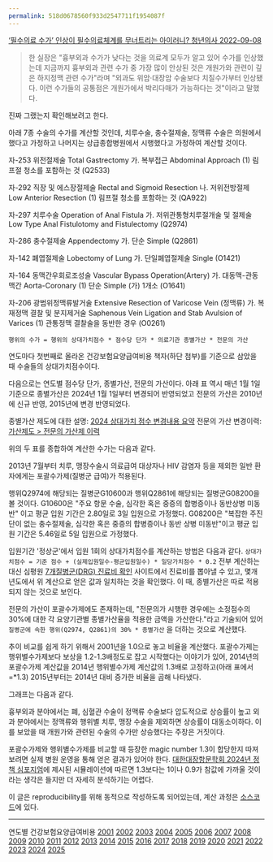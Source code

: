 ```yaml
---
permalink: 518d0678560f933d2547711f1954087f
---
```

[‘필수의료 수가’ 인상이 필수의료체계를 무너트리는 아이러니? 청년의사 2022-09-08](https://www.docdocdoc.co.kr/news/articleView.html?idxno=2026915)

> 한 실장은 "흉부외과 수가가 낮다는 것을 의료계 모두가 알고 있어 수가를 인상했는데 지금까지 흉부외과 관련 수가 중 가장 많이 안상된 것은 개원가와 관련이 깊은 하지정맥 관련 수가"라며 "외과도 위암‧대장암 수술보다 치질수가부터 인상됐다. 이런 수가들의 공통점은 개원가에서 박리다매가 가능하다는 것"이라고 말했다.

진짜 그랬는지 확인해보려고 한다.

아래 7종 수술의 수가를 계산할 것인데, 치루수술, 충수절제술, 정맥류 수술은 의원에서 했다고 가정하고 나머지는 상급종합병원에서 시행했다고 가정하여 계산할 것이다.

자-253 위전절제술 Total Gastrectomy
가. 복부접근 Abdominal Approach
(1) 림프절 청소를 포함하는 것 (Q2533)

자-292 직장 및 에스장절제술 Rectal and Sigmoid Resection
나. 저위전방절제 Low Anterior Resection
(1) 림프절 청소를 포함하는 것 (QA922)

자-297 치루수술 Operation of Anal Fistula
가. 저위관통형치루절개술 및 절제술 Low Type Anal Fistulotomy and Fistulectomy (Q2974)

자-286 충수절제술 Appendectomy
가. 단순 Simple (Q2861)

자-142 폐엽절제술 Lobectomy of Lung
가. 단일폐엽절제술 Single (O1421)

자-164 동맥간우회로조성술 Vascular Bypass Operation(Artery)
가. 대동맥-관동맥간 Aorta-Coronary
(1) 단순 Simple
(가) 1개소 (O1641)

자-206 광범위정맥류발거술 Extensive Resection of Varicose Vein (정맥류)
가. 복재정맥 결찰 및 분지제거술 Saphenous Vein Ligation and Stab Avulsion of Varices
(1) 관통정맥 결찰술을 동반한 경우 (O0261)

`행위의 수가 = 행위의 상대가치점수 * 점수당 단가 * 의료기관 종별가산 * 전문의 가산`

연도마다 첫번째로 올라온 건강보험요양급여비용 책자(하단 첨부)를 기준으로 삼았을 때 수술들의 상대가치점수이다.

<div id="table_scores"></div>

다음으로는 연도별 점수당 단가, 종별가산, 전문의 가산이다.
아래 표 역시 매년 1월 1일 기준으로 종별가산은 2024년 1월 1일부터 변경되어 반영되었고 전문의 가산은 2010년에 신규 반영, 2015년에 변경 반영되었다.

종별가산 제도에 대한 설명: [2024 상대가치 점수 변경내용 요약](https://blog.naver.com/39954/223327125730)
전문의 가산 변경이력: [가산제도 > 전문의 가산제 이력](https://www.hira.or.kr/dummy.do?pgmid=HIRAA020028000000)

<div id="table_constants"></div>


위의 두 표를 종합하여 계산한 수가는 다음과 같다.

<div id="table_ffs_prices"></div>


2013년 7월부터 치루, 맹장수술시 의료급여 대상자나 HIV 감염자 등을 제외한 일반 환자에게는 포괄수가제(질병군 급여)가 적용된다.

행위Q2974에 해당되는 질병군G10600과 행위Q2861에 해당되는 질병군G08200을 볼 것이다.
G10600은 "주요 항문 수술, 심각한 혹은 중증의 합병증이나 동반상병 미동반" 이고 평균 입원 기간은 2.80일로 3일 입원으로 가정했다.
G08200은 "복잡한 주진단이 없는 충수절제술, 심각한 혹은 중증의 합병증이나 동반 상병 미동반"이고 평균 입원 기간은 5.46일로 5일 입원으로 가정했다.

입원기간 '정상군'에서 입원 1회의 상대가치점수를 계산하는 방법은 다음과 같다.
`상대가치점수 = 기준 점수 + (실제입원일수-평균입원일수) * 일당가치점수 * 0.2`
전부 계산하는 대신 심평원 [7개질병군(DRG) 진료비 확인](https://www.hira.or.kr/rb/drg/drgAmtsList.do?pgmid=HIRAA030066050000) 사이트에서 진료비를 뽑아낼 수 있고, 몇개 년도에서 위 계산으로 얻은 값과 일치하는 것을 확인했다. 이 때, 종별가산은 따로 적용되지 않는 것으로 보인다.

전문의 가산이 포괄수가제에도 존재하는데, "전문의가 시행한 경우에는 소정점수의 30%에 대한 각 요양기관별 종별가산율을 적용한 금액을 가산한다."라고 기술되어 있어 `질병군에 속한 행위(Q2974, Q2861)의 30% * 종별가산` 을 더하는 것으로 계산했다.

<div id="table_drg_prices"></div>

추이 비교를 쉽게 하기 위해서 2001년을 1.0으로 놓고 비율을 계산했다. 포괄수가제는 행위별수가제보다 보상을 1.2-1.3배정도로 잡고 시작했다는 이야기가 있어, 2014년의 포괄수가제 계산값을 2014년 행위별수가제 계산값의 1.3배로 고정하고(아래 표에서 <span id="drg_lhs"></span>=<span id="drg_rhs"></span>\*1.3) 2015년부터는 2014년 대비 증가한 비율을 곱해 나타냈다.

<div id="table_ratio"></div>


그래프는 다음과 같다.

<div id="plot_div"></div>

흉부외과 분야에서는 폐, 심혈관 수술이 정맥류 수술보다 압도적으로 상승률이 높고 외과 분야에서는 정맥류와 행위별 치루, 맹장 수술을 제외하면 상승률이 대동소이하다. 이를 보았을 때 개원가와 관련된 수술의 수가만 상승했다는 주장은 거짓이다.

포괄수가제와 행위별수가제를 비교할 때 등장한 magic number 1.3이 합당한지 따져보려면 실제 병원 운영을 통해 얻은 결과가 있어야 한다. [대한대장항문학회 2024년 정책 심포지엄](https://www.colon.or.kr/data/c_gold_0828-3.pdf)에 제시된 시뮬레이션에 따르면 1.3보다는 1이나 0.9가 참값에 가까울 것이라는 생각은 들지만 더 자세히 분석하기는 어렵다.

이 글은 reproducibility를 위해 동적으로 작성하도록 되어있는데, 계산 과정은 [소스코드](https://github.com/openingnow/openingnow.github.io/blob/master/_posts/2025-03-24-수가%20추이.md)에 있다.

-----------------

연도별 건강보험요양급여비용
[2001](https://www.hira.or.kr/ebooksc/ebook_434/ebook_434_201801200912539550.pdf)
[2002](https://www.hira.or.kr/ebooksc/ebook_440/ebook_440_201801201000098150.pdf)
[2003](https://www.hira.or.kr/ebooksc/ebook_435/ebook_435_201801200922392480.pdf)
[2004](https://www.hira.or.kr/ebooksc/ebook_429/ebook_429_201801200837344700.pdf)
[2005](https://www.hira.or.kr/ebooksc/ebook_425/ebook_425_201801200811391550.pdf)
[2006](https://www.hira.or.kr/ebooksc/ebook_414/ebook_414_201801200717583050.pdf)
[2007](https://www.hira.or.kr/ebooksc/ebook_407/ebook_407_201801200639255310.pdf)
[2008](https://www.hira.or.kr/ebooksc/ebook_397/ebook_397_201801200554282130.pdf)
[2009](https://www.hira.or.kr/ebooksc/ebook_387/ebook_387_201801200503503300.pdf)
[2010](https://www.hira.or.kr/ebooksc/ebook_372/ebook_372_201801200353383750.pdf)
[2011](https://www.hira.or.kr/ebooksc/ebook_359/ebook_359_201801200245199070.pdf)
[2012](https://www.hira.or.kr/ebooksc/ebook_167/ebook_167_201711250348137290.pdf)
[2013](https://www.hira.or.kr/ebooksc/ebook_147/ebook_147_201711250306559370.pdf)
[2014](https://www.hira.or.kr/ebooksc/ebook_126/ebook_126_201711250231060580.pdf)
[2015](https://www.hira.or.kr/ebooksc/ebook_80/ebook_80_201711251206594310.pdf)
[2016](https://www.hira.or.kr/ebooksc/ebook_91/ebook_91_201711251248360020.pdf)
[2017](https://www.hira.or.kr/ebooksc/ebook_44/ebook_44_201711240621098410.pdf)
[2018](https://www.hira.or.kr/ebooksc/ebook_474/ebook_474_201804091142360320.pdf)
[2019](https://www.hira.or.kr/ebooksc/ebook_535/ebook_535_201904190107289950.pdf)
[2020](https://www.hira.or.kr/ebooksc/ebook_577/ebook_577_202004101043022660.pdf)
[2021](https://www.hira.or.kr/ebooksc/ebook_629/ebook_629_202103110328532310.pdf)
[2022](https://www.hira.or.kr/ebooksc/ebook_688/ebook_688_202203170916571660.pdf)
[2023](https://www.hira.or.kr/ebooksc/ebook_720/ebook_720_202303101037526946.pdf)
[2024](https://www.hira.or.kr/ebooksc/2024/03/BZ202403119716417.pdf)
[2025](https://www.hira.or.kr/ebooksc/2025/02/BZ202502271254541.pdf)

<script src="https://cdn.plot.ly/plotly-2.35.2.min.js" charset="utf-8"></script>
<script>
    const years = [2001, 2002, 2003, 2004, 2005, 2006, 2007, 2008, 2009, 2010, 2011, 2012, 2013, 2014, 2015, 2016, 2017, 2018, 2019, 2020, 2021, 2022, 2023, 2024, 2025];

    const q2533_scores = [11616.59, 11616.59, 11616.59, 11616.59, 16553.02, 16553.02, 16553.02, 15912.05, 14933.33, 13796.73, 12655.96, 11518.32, 11518.32, 11518.32, 17314.72, 17314.72, 17314.72, 20674.78, 23080.92, 23400.41, 23400.41, 23400.41, 23400.41, 26910.47, 26910.47];
    const qa922_scores = [14541.87, 14541.87, 14541.87, 14541.87, 14541.87, 14541.87, 14541.87, 15239.35, 15706.50, 16119.12, 16482.75, 16883.12, 16883.12, 16883.12, 25379.26, 25379.26, 25379.26, 28004.57, 31793.18, 31342.48, 31342.48, 31342.48, 31342.48, 36043.85, 36043.85];
    const q2974_scores = [2506.10, 2506.10, 2506.10, 2506.10, 2506.10, 2506.10, 2506.10, 2586.30, 2652.70, 2699.03, 2737.25, 2781.56, 2781.56, 2781.56, 2781.56, 2781.56, 2781.56, 2473.55, 2572.27, 2419.04, 2419.04, 2419.04, 2419.04, 2781.90, 2781.90];
    const q2861_scores = [3251.41, 3251.41, 3251.41, 3251.41, 3251.41, 3251.41, 3251.41, 3275.08, 3373.17, 3437.30, 3490.97, 3552.48, 3552.48, 3552.48, 3552.48, 3552.48, 3552.48, 3434.15, 3516.69, 3412.76, 3412.76, 3412.76, 3412.76, 3924.67, 3924.67];
    const o1421_scores = [10435.86, 10435.86, 10435.86, 10435.86, 14711.91, 14711.91, 14711.91, 15532.84, 15350.34, 15035.35, 14722.91, 14408.56, 14408.56, 14408.56, 21659.42, 21659.42, 21659.42, 26165.13, 26886.50, 27483.95, 27483.95, 27483.95, 27483.95, 31606.54, 31606.54];
    const o1641_scores = [13446.75, 13446.75, 13446.75, 13446.75, 15126.35, 15126.35, 15126.35, 16716.13, 17082.99, 17454.70, 17822.77, 18193.57, 18193.57, 18193.57, 27349.17, 27349.17, 27349.17, 28571.15, 29284.16, 29921.11, 29921.11, 31417.17, 31417.17, 36129.75, 36129.75];
    const o0261_scores = [4660.82, 4660.82, 4660.82, 4660.82, 4660.82, 4660.82, 4660.82, 4429.76, 4248.97, 4072.75, 3999.77, 3849.39, 3849.39, 3849.39, 3849.39, 3849.39, 3849.39, 3587.14, 3506.13, 3398.48, 3398.48, 3398.48, 3398.48, 3908.25, 3908.25];
    const surgery_scores = { Q2533: q2533_scores, QA922: qa922_scores, Q2974: q2974_scores, Q2861: q2861_scores, O1421: o1421_scores, O1641: o1641_scores, O0261: o0261_scores };
    const surgery_names = Object.entries(surgery_scores).map(([k, _]) => k);

    document.querySelector("#table_scores").innerHTML = `<table>
<thead><tr>${['', ...surgery_names].map(x => `<th>${x}</th>`).join('')}</th></tr></thead>
<tbody>${years.map(y => `<tr><td>${y}</td>${surgery_names.map(surgery_name => `<td>${surgery_scores[surgery_name][y - 2001]}</td>`).join('')}</tr>`).join('')}</tbody>
</table>`;

    const prices_per_score_hospital = [55.4, 53.8, 55.4, 56.9, 58.6, 60.7, 62.1, 62.2, 63.4, 64.3, 64.9, 66, 67.5, 68.8, 70, 71, 72.3, 73.5, 74.9, 76.2, 77.3, 78.4, 79.7, 81.2, 82.2];
    const prices_per_score_clinic = [55.4, 53.8, 55.4, 56.9, 58.6, 60.7, 62.1, 62.1, 63.4, 65.3, 66.6, 68.5, 70.1, 72.2, 74.4, 76.6, 79, 81.4, 83.4, 85.8, 87.6, 90.2, 92.1, 93.6, 94.1];

    const hospital_addition = [1.3, 1.3, 1.3, 1.3, 1.3, 1.3, 1.3, 1.3, 1.3, 1.3, 1.3, 1.3, 1.3, 1.3, 1.3, 1.3, 1.3, 1.3, 1.3, 1.3, 1.3, 1.3, 1.3, 1.15, 1.15];
    const clinic_addition = [1.15, 1.15, 1.15, 1.15, 1.15, 1.15, 1.15, 1.15, 1.15, 1.15, 1.15, 1.15, 1.15, 1.15, 1.15, 1.15, 1.15, 1.15, 1.15, 1.15, 1.15, 1.15, 1.15, 1, 1];

    const q2533_spe_addition = [1, 1, 1, 1, 1, 1, 1, 1, 1, 1.3, 1.3, 1.3, 1.3, 1.3, 1.2, 1.2, 1.2, 1.2, 1.2, 1.2, 1.2, 1.2, 1.2, 1.2, 1.2];
    const qa922_spe_addition = q2533_spe_addition;
    const q2974_spe_addition = [1, 1, 1, 1, 1, 1, 1, 1, 1, 1.3, 1.3, 1.3, 1.3, 1.3, 1.3, 1.3, 1.3, 1.3, 1.3, 1.3, 1.3, 1.3, 1.3, 1.3, 1.3];
    const q2861_spe_addition = q2974_spe_addition;
    const o1421_spe_addition = [1, 1, 1, 1, 1, 1, 1, 1, 1, 2, 2, 2, 2, 2, 1.7, 1.7, 1.7, 1.7, 1.7, 1.7, 1.7, 1.7, 1.7, 1.7, 1.7];
    const o1641_spe_addition = o1421_spe_addition;
    const o0161_spe_addition = q2974_spe_addition;

    const constants = {
        상종단가: prices_per_score_hospital, 의원단가: prices_per_score_clinic,
        상종가산: hospital_addition, 의원가산: clinic_addition,
        Q2533가산: q2533_spe_addition, QA922가산: qa922_spe_addition,
        Q2974가산: q2974_spe_addition, Q2861가산: q2861_spe_addition,
        O1421가산: o1421_spe_addition, O1641가산: o1641_spe_addition,
        O0261가산: o0161_spe_addition
    };
    const constant_names = Object.entries(constants).map(([k, _]) => k);

    document.querySelector("#table_constants").innerHTML = `<table>
<thead><tr>${['', ...constant_names].map(x => `<th>${x}</th>`).join('')}</th></tr></thead>
<tbody>${years.map(y => `<tr><td>${y}</td>${constant_names.map(constant_name => `<td>${constants[constant_name][y - 2001]}</td>`).join('')}</tr>`).join('')}</tbody>
</table>`;

    const calc_price = (y, surgery_name) => {
        if (['Q2974', 'Q2861', 'O0261'].includes(surgery_name))
            return surgery_scores[surgery_name][y - 2001] * constants['의원단가'][y - 2001] * constants['의원가산'][y - 2001] * constants[surgery_name + '가산'][y - 2001];
        else
            return surgery_scores[surgery_name][y - 2001] * constants['상종단가'][y - 2001] * constants['상종가산'][y - 2001] * constants[surgery_name + '가산'][y - 2001];
    }

    const surgery_prices = Object.fromEntries(surgery_names.map((surgery_name) => [surgery_name, years.map(y => calc_price(y, surgery_name))]));


    document.querySelector("#table_ffs_prices").innerHTML = `<table>
<thead><tr>${['', ...surgery_names].map(x => `<th>${x}</th>`).join('')}</th></tr></thead>
<tbody>${years.map(y => `<tr><td>${y}</td>${surgery_names.map(surgery_name => `<td>${Math.round(surgery_prices[surgery_name][y - 2001])}</td>`).join('')}</tr>`).join('')}</tbody>
</table>`;

    const years_drg = [2014, 2015, 2016, 2017, 2018, 2019, 2020, 2021, 2022, 2023, 2024, 2025];
    g10600_prices = [736150, 756530, 776380, 796530, 824680, 897670, 938500, 955230, 975160, 991370, 1005660, 1012500];
    g08200_prices = [1245010, 1253850, 1284790, 1314840, 1386570, 1491970, 1820640, 1843640, 1867830, 1892570, 1918890, 1936110];
    g10600_prices_add = years_drg.map(y => g10600_prices[y - 2014] + q2974_scores[y - 2014 + 13] * prices_per_score_clinic[y - 2001] * 0.3 * clinic_addition[y - 2014 + 13]);
    g08200_prices_add = years_drg.map(y => g08200_prices[y - 2014] + q2861_scores[y - 2014 + 13] * prices_per_score_clinic[y - 2001] * 0.3 * clinic_addition[y - 2014 + 13]);

    const drg_prices = { G10600치루포괄: g10600_prices, G08200맹장포괄: g08200_prices, G10600전문의가산: g10600_prices_add, G08200전문의가산: g08200_prices_add };
    const drg_names = Object.entries(drg_prices).map(([k, _]) => k);

    document.querySelector("#table_drg_prices").innerHTML = `<table>
<thead><tr>${['', ...drg_names].map(x => `<th>${x}</th>`).join('')}</th></tr></thead>
<tbody>${years_drg.map(y => `<tr><td>${y}</td>${drg_names.map(name => `<td>${Math.round(drg_prices[name][y - 2014])}</td>`).join('')}</tr>`).join('')}</tbody>
</table>`;

    const price_ratios = Object.fromEntries(Object.entries(surgery_prices).map(([surgery_name, arr]) => [surgery_name, arr.map((x, _, arr) => x / arr[0])]));
    const g10600_ratios = g10600_prices_add.map((x, _, arr) => (1.3 * price_ratios['Q2974'][2014 - 2001]) * x / arr[0]);
    const g08200_ratios = g08200_prices_add.map((x, _, arr) => (1.3 * price_ratios['Q2861'][2014 - 2001]) * x / arr[0]);

    const round00 = x => Math.round(x * 100) / 100

    document.querySelector("#drg_lhs").innerText = round00(g10600_ratios[0]);
    document.querySelector("#drg_rhs").innerText = round00(price_ratios['Q2974'][2014 - 2001]);
    document.querySelector("#table_ratio").innerHTML = `<table>
<thead><tr>${['', ...surgery_names, 'G10600', 'G08200'].map(x => `<th>${x}</th>`).join('')}</th></tr></thead>
<tbody>${years.map(y => `<tr><td>${y}</td>${surgery_names.map(surgery_name => `<td>${round00(price_ratios[surgery_name][y - 2001])}</td>`).join('')}${y < 2014 ? '<td></td><td></td>' : `<td>${round00(g10600_ratios[y - 2014])}</td><td>${round00(g08200_ratios[y - 2014])}</td>`}</tr>`).join('')}</tbody>
</table>`;


    const plot_data = [
        { x: years, name: 'O1421(폐)', y: price_ratios['O1421'] },
        { x: years, name: 'O1641(관상동맥)', y: price_ratios['O1641'] },
        { x: years, name: 'QA922(직장)', y: price_ratios['QA922'] },
        { x: years_drg, name: 'G08200(맹장,포괄)', y: g08200_ratios },
        { x: years, name: 'Q2533(위)', y: price_ratios['Q2533'] },
        { x: years_drg, name: 'G10600(치루,포괄)', y: g10600_ratios },
        { x: years, name: 'Q2861(맹장,비포괄)', y: price_ratios['Q2861'] },
        { x: years, name: 'Q2974(치루,비포괄)', y: price_ratios['Q2974'] },
        { x: years, name: 'O0261(정맥류)', y: price_ratios['O0261'] },
    ];

    Plotly.newPlot("plot_div", plot_data, { title: "수가 추이 (2001년 = 1.0)" });
</script>